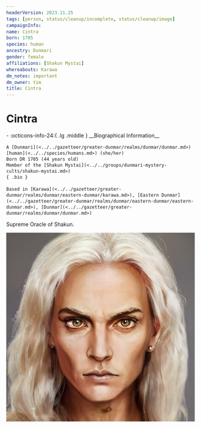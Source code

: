 ```yaml
---
headerVersion: 2023.11.25
tags: [person, status/cleanup/incomplete, status/cleanup/image]
campaignInfo:
name: Cintra
born: 1705
species: human
ancestry: Dunmari
gender: female
affiliations: [Shakun Mystai]
whereabouts: Karawa
dm_notes: important
dm_owner: tim
title: Cintra
---
```

# Cintra
<div class="grid cards ext-narrow-margin ext-one-column" markdown>
- :octicons-info-24:{ .lg .middle } __Biographical Information__

    A [Dunmari](<../../gazetteer/greater-dunmar/realms/dunmar/dunmar.md>) [human](<../../species/humans.md>) (she/her)  
    Born DR 1705 (44 years old)  
    Member of the [Shakun Mystai](<../../groups/dunmari-mystery-cults/shakun-mystai.md>)  
    { .bio }

    Based in [Karawa](<../../gazetteer/greater-dunmar/realms/dunmar/eastern-dunmar/karawa.md>), [Eastern Dunmar](<../../gazetteer/greater-dunmar/realms/dunmar/eastern-dunmar/eastern-dunmar.md>), [Dunmar](<../../gazetteer/greater-dunmar/realms/dunmar/dunmar.md>)
</div>




Supreme Oracle of Shakun.

![Cintra Portrait](../../assets/cintra-portrait.png)